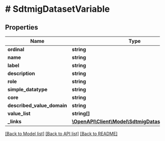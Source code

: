 # # SdtmigDatasetVariable

## Properties

Name | Type | Description | Notes
------------ | ------------- | ------------- | -------------
**ordinal** | **string** |  | [optional]
**name** | **string** |  | [optional]
**label** | **string** |  | [optional]
**description** | **string** |  | [optional]
**role** | **string** |  | [optional]
**simple_datatype** | **string** |  | [optional]
**core** | **string** |  | [optional]
**described_value_domain** | **string** |  | [optional]
**value_list** | **string[]** |  | [optional]
**_links** | [**\OpenAPI\Client\Model\SdtmigDatasetVariableLinks**](SdtmigDatasetVariableLinks.md) |  | [optional]

[[Back to Model list]](../../README.md#models) [[Back to API list]](../../README.md#endpoints) [[Back to README]](../../README.md)

